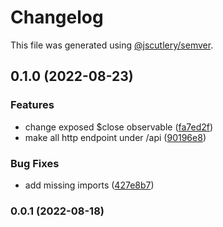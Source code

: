 # Changelog

This file was generated using [@jscutlery/semver](https://github.com/jscutlery/semver).

## 0.1.0 (2022-08-23)


### Features

* change exposed $close observable ([fa7ed2f](https://github.com/mondaycom/tunnel/commit/fa7ed2f9e030a4b4582c1dcbce38a977f2eb70f4))
* make all http endpoint under /api ([90196e8](https://github.com/mondaycom/tunnel/commit/90196e8b347326bd4e14b3436ed0d40c7b965f20))


### Bug Fixes

* add missing imports ([427e8b7](https://github.com/mondaycom/tunnel/commit/427e8b75b14f265b9b5770d0940de74d6d6911c5))

### 0.0.1 (2022-08-18)
